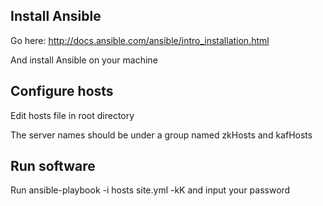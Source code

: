 ## Install Ansible
Go here: http://docs.ansible.com/ansible/intro_installation.html

And install Ansible on your machine

## Configure hosts
Edit hosts file in root directory

The server names should be under a group named zkHosts and kafHosts

## Run software
Run ansible-playbook -i hosts site.yml -kK and input your password
